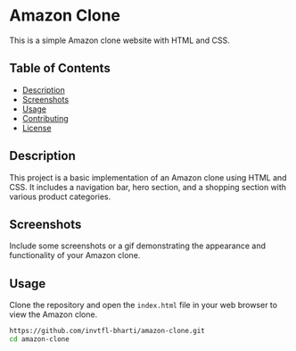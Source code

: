 # Amazon Clone

This is a simple Amazon clone website with HTML and CSS.

## Table of Contents
- [Description](#description)
- [Screenshots](#screenshots)
- [Usage](#usage)
- [Contributing](#contributing)
- [License](#license)

## Description
This project is a basic implementation of an Amazon clone using HTML and CSS. It includes a navigation bar, hero section, and a shopping section with various product categories.

## Screenshots
Include some screenshots or a gif demonstrating the appearance and functionality of your Amazon clone.

## Usage
Clone the repository and open the `index.html` file in your web browser to view the Amazon clone.

```bash
https://github.com/invtfl-bharti/amazon-clone.git
cd amazon-clone

